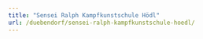 ```yaml
---
title: "Sensei Ralph Kampfkunstschule Hödl"
url: /duebendorf/sensei-ralph-kampfkunstschule-hoedl/
---
```

